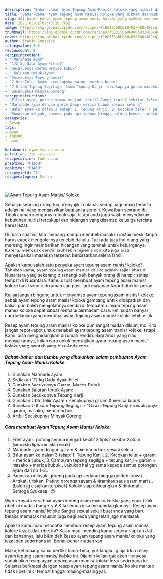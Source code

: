 ```yaml
---
description: "Bahan-bahan Ayam Tepung Asam Manis/ Koloke yang nikmat dan Mudah Dibuat"
title: "Bahan-bahan Ayam Tepung Asam Manis/ Koloke yang nikmat dan Mudah Dibuat"
slug: 351-bahan-bahan-ayam-tepung-asam-manis-koloke-yang-nikmat-dan-mudah-dibuat
date: 2021-05-02T02:45:20.783Z
image: https://img-global.cpcdn.com/recipes/f180156a8b080483/680x482cq70/ayam-tepung-asam-manis-koloke-foto-resep-utama.jpg
thumbnail: https://img-global.cpcdn.com/recipes/f180156a8b080483/680x482cq70/ayam-tepung-asam-manis-koloke-foto-resep-utama.jpg
cover: https://img-global.cpcdn.com/recipes/f180156a8b080483/680x482cq70/ayam-tepung-asam-manis-koloke-foto-resep-utama.jpg
author: Travis Gonzales
ratingvalue: 3.5
reviewcount: 9
recipeingredient:
- " Marinade ayam"
- "1/2 kg Dada Ayam Fillet"
- "Secukupnya Garam Merica Bubuk"
- " Baluran Untuk Ayam"
- "Secukupnya Tepung Kanji"
- "2 btr Telur Ayam  secukupnya garam  merica bubuk"
- "7-8 sdm Tepung Segitiga  1sdm Tepung Kanji  secukupnya garam masako merica bubuk"
- "Secukupnya Minyak Goreng"
recipeinstructions:
- "Fillet ayam, potong semua menjadi kecil2 &amp; tipis2 sekitar 2x3cm (semakin tipis semakin enak)"
- "Marinade ayam dengan garam &amp; merica bubuk sesuai selera"
- "Balur ayam ke dalam 3 tahap: 1. Tepung Kanji, 2. Kocokan telur + garam + merica bubuk, 3. Campuran tepung segitiga + tepung kanji + garam + masako + merica bubuk.. Lakukan hal yg sama kepada semua potongan ayam dari no 1-3.."
- "Panaskan minyak, goreng pada api sedang hingga golden brown.. Angkat, tiriskan. Plating gorengan ayam &amp; siramkan saus asam manis..(boleh jg disajikan terpisah) Koloke siap dihidangkan &amp; dinikmati.. Semoga Syukaaa.. 😊"
categories:
- Resep
tags:
- ayam
- tepung
- asam

katakunci: ayam tepung asam 
nutrition: 296 calories
recipecuisine: Indonesian
preptime: "PT20M"
cooktime: "PT46M"
recipeyield: "4"
recipecategory: Dinner

---
```



![Ayam Tepung Asam Manis/ Koloke](https://img-global.cpcdn.com/recipes/f180156a8b080483/680x482cq70/ayam-tepung-asam-manis-koloke-foto-resep-utama.jpg)

Sebagai seorang orang tua, menyajikan olahan sedap bagi orang tercinta adalah hal yang mengasyikan bagi anda sendiri. Kewajiban seorang ibu Tidak cuman mengurus rumah saja, tetapi anda juga wajib menyediakan kebutuhan nutrisi tercukupi dan hidangan yang disantap keluarga tercinta harus lezat.

Di masa  saat ini, kita memang mampu membeli masakan instan meski tanpa harus capek mengolahnya terlebih dahulu. Tapi ada juga lho orang yang memang ingin memberikan hidangan yang terenak untuk keluarganya. Karena, memasak sendiri jauh lebih higienis dan kita juga bisa menyesuaikan masakan tersebut berdasarkan selera famili. 



Apakah kamu salah satu penyuka ayam tepung asam manis/ koloke?. Tahukah kamu, ayam tepung asam manis/ koloke adalah sajian khas di Nusantara yang sekarang disenangi oleh banyak orang di hampir setiap tempat di Nusantara. Kamu dapat membuat ayam tepung asam manis/ koloke hasil sendiri di rumah dan pasti jadi makanan favorit di akhir pekan.

Kalian jangan bingung untuk menyantap ayam tepung asam manis/ koloke, sebab ayam tepung asam manis/ koloke gampang untuk didapatkan dan kalian pun boleh mengolahnya sendiri di tempatmu. ayam tepung asam manis/ koloke dapat dibuat memalui bermacam cara. Kini sudah banyak cara kekinian yang membuat ayam tepung asam manis/ koloke lebih enak.

Resep ayam tepung asam manis/ koloke pun sangat mudah dibuat, lho. Kita jangan repot-repot untuk membeli ayam tepung asam manis/ koloke, tetapi Kamu bisa menghidangkan di rumah sendiri. Bagi Anda yang mau menyajikannya, inilah cara untuk menyajikan ayam tepung asam manis/ koloke yang mantab yang bisa Anda coba.

<!--inarticleads1-->

##### Bahan-bahan dan bumbu yang dibutuhkan dalam pembuatan Ayam Tepung Asam Manis/ Koloke:

1. Gunakan  Marinade ayam:
1. Sediakan 1/2 kg Dada Ayam Fillet
1. Gunakan Secukupnya Garam, Merica Bubuk
1. Gunakan  Baluran Untuk Ayam:
1. Gunakan Secukupnya Tepung Kanji
1. Gunakan 2 btr Telur Ayam + secukupnya garam &amp; merica bubuk
1. Gunakan 7-8 sdm Tepung Segitiga + 1½sdm Tepung Kanji + secukupnya garam, masako, merica bubuk
1. Ambil Secukupnya Minyak Goreng




<!--inarticleads2-->

##### Cara membuat Ayam Tepung Asam Manis/ Koloke:

1. Fillet ayam, potong semua menjadi kecil2 &amp; tipis2 sekitar 2x3cm (semakin tipis semakin enak)
1. Marinade ayam dengan garam &amp; merica bubuk sesuai selera
1. Balur ayam ke dalam 3 tahap: 1. Tepung Kanji, 2. Kocokan telur + garam + merica bubuk, 3. Campuran tepung segitiga + tepung kanji + garam + masako + merica bubuk.. Lakukan hal yg sama kepada semua potongan ayam dari no 1-3..
1. Panaskan minyak, goreng pada api sedang hingga golden brown.. Angkat, tiriskan. Plating gorengan ayam &amp; siramkan saus asam manis..(boleh jg disajikan terpisah) Koloke siap dihidangkan &amp; dinikmati.. Semoga Syukaaa.. 😊




Wah ternyata cara buat ayam tepung asam manis/ koloke yang enak tidak ribet ini mudah banget ya! Kita semua bisa menghidangkannya. Resep ayam tepung asam manis/ koloke Sangat sesuai sekali buat anda yang baru belajar memasak maupun juga bagi anda yang telah jago memasak.

Apakah kamu mau mencoba membuat resep ayam tepung asam manis/ koloke lezat tidak ribet ini? Kalau mau, mending kamu segera siapkan alat dan bahannya, lalu bikin deh Resep ayam tepung asam manis/ koloke yang lezat dan sederhana ini. Benar-benar mudah kan. 

Maka, ketimbang kamu berfikir lama-lama, yuk langsung aja bikin resep ayam tepung asam manis/ koloke ini. Dijamin kalian gak akan menyesal sudah bikin resep ayam tepung asam manis/ koloke lezat sederhana ini! Selamat berkreasi dengan resep ayam tepung asam manis/ koloke mantab tidak ribet ini di tempat tinggal masing-masing,ya!.

